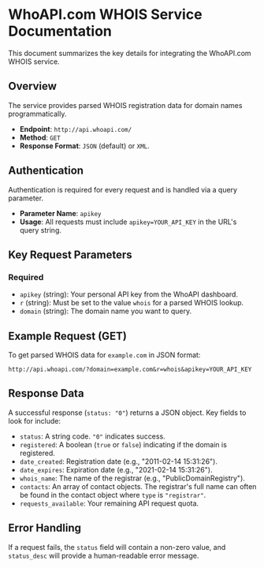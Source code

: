 # WhoAPI.com WHOIS Service Documentation

This document summarizes the key details for integrating the WhoAPI.com WHOIS service.

## Overview

The service provides parsed WHOIS registration data for domain names programmatically.

-   **Endpoint**: `http://api.whoapi.com/`
-   **Method**: `GET`
-   **Response Format**: `JSON` (default) or `XML`.

## Authentication

Authentication is required for every request and is handled via a query parameter.

-   **Parameter Name**: `apikey`
-   **Usage**: All requests must include `apikey=YOUR_API_KEY` in the URL's query string.

## Key Request Parameters

### Required

-   `apikey` (string): Your personal API key from the WhoAPI dashboard.
-   `r` (string): Must be set to the value `whois` for a parsed WHOIS lookup.
-   `domain` (string): The domain name you want to query.

## Example Request (GET)

To get parsed WHOIS data for `example.com` in JSON format:

```
http://api.whoapi.com/?domain=example.com&r=whois&apikey=YOUR_API_KEY
```

## Response Data

A successful response (`status: "0"`) returns a JSON object. Key fields to look for include:

-   `status`: A string code. `"0"` indicates success.
-   `registered`: A boolean (`true` or `false`) indicating if the domain is registered.
-   `date_created`: Registration date (e.g., "2011-02-14 15:31:26").
-   `date_expires`: Expiration date (e.g., "2021-02-14 15:31:26").
-   `whois_name`: The name of the registrar (e.g., "PublicDomainRegistry").
-   `contacts`: An array of contact objects. The registrar's full name can often be found in the contact object where `type` is `"registrar"`.
-   `requests_available`: Your remaining API request quota.

## Error Handling

If a request fails, the `status` field will contain a non-zero value, and `status_desc` will provide a human-readable error message.
